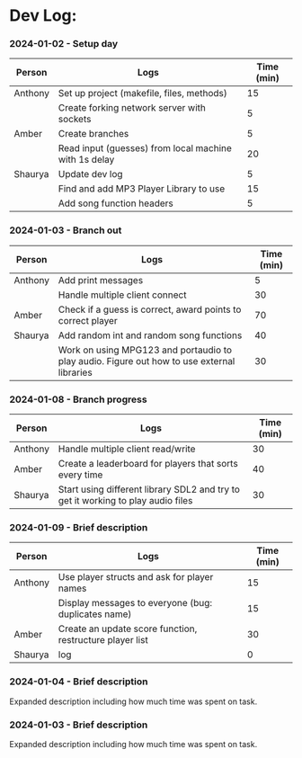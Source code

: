 # Dev Log:

### 2024-01-02 - Setup day

| Person  | Logs                                                  | Time (min) |
| ------- | ----------------------------------------------------- | ---------- |
| Anthony | Set up project (makefile, files, methods)             | 15         |
|         | Create forking network server with sockets            | 5          |
| Amber   | Create branches                                       | 5          |
|         | Read input (guesses) from local machine with 1s delay | 20         |
| Shaurya | Update dev log                                        | 5          |
|         | Find and add MP3 Player Library to use                | 15         |
|         | Add song function headers                             | 5          |

### 2024-01-03 - Branch out

| Person  | Logs                                                                                       | Time (min) |
| ------- | ------------------------------------------------------------------------------------------ | ---------- |
| Anthony | Add print messages                                                                         | 5          |
|         | Handle multiple client connect                                                             | 30         |
| Amber   | Check if a guess is correct, award points to correct player                                | 70         |
| Shaurya | Add random int and random song functions                                                   | 40         |
|         | Work on using MPG123 and portaudio to play audio. Figure out how to use external libraries | 30         |

### 2024-01-08 - Branch progress

| Person  | Logs                                                                             | Time (min) |
| ------- | -------------------------------------------------------------------------------- | ---------- |
| Anthony | Handle multiple client read/write                                                | 30         |
| Amber   | Create a leaderboard for players that sorts every time                           | 40         |
| Shaurya | Start using different library SDL2 and try to get it working to play audio files | 30         |

### 2024-01-09 - Brief description

| Person  | Logs                                                     | Time (min) |
| ------- | -------------------------------------------------------- | ---------- |
| Anthony | Use player structs and ask for player names              | 15         |
|         | Display messages to everyone (bug: duplicates name)      | 15         |
| Amber   | Create an update score function, restructure player list | 30         |
| Shaurya | log                                                      | 0          |

### 2024-01-04 - Brief description

Expanded description including how much time was spent on task.

### 2024-01-03 - Brief description

Expanded description including how much time was spent on task.
